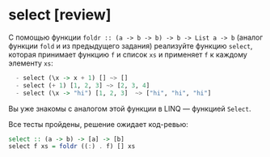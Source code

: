 # select [review]

С помощью функции `foldr :: (a -> b -> b) -> b -> List a -> b` (аналог функции `fold` и из предыдущего задания) реализуйте функцию `select`, которая принимает функцию `f` и список `xs` и применяет `f` к каждому элементу `xs`:

```hs
  - select (\x -> x + 1) [] ~> []
  - select (+ 1) [1, 2, 3] ~> [2, 3, 4]
  - select (\x -> "hi") [1, 2, 3]  ~> ["hi", "hi", "hi"]
```

Вы уже знакомы с аналогом этой функции в LINQ — функцией `Select`.

Все тесты пройдены, решение ожидает код-ревью:
```hs
select :: (a -> b) -> [a] -> [b]
select f xs = foldr ((:) . f) [] xs
```
